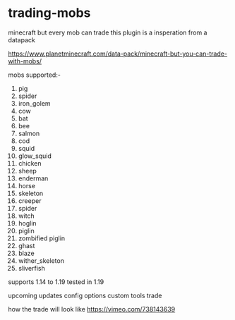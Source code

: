 # trading-mobs
minecraft but every mob can trade
this plugin is a insperation from a datapack

https://www.planetminecraft.com/data-pack/minecraft-but-you-can-trade-with-mobs/

mobs supported:-
1. pig
2. spider
3. iron_golem
4. cow
5. bat
6. bee
7. salmon
8. cod
9. squid
10. glow_squid
11. chicken
12. sheep
13. enderman
14. horse
15. skeleton
16. creeper
17. spider
18. witch
19. hoglin
20. piglin
21. zombified piglin
22. ghast
23. blaze
24. wither_skeleton
25. sliverfish

supports 1.14 to 1.19
tested in 1.19

upcoming updates
config options
custom tools trade

how the trade will look like
https://vimeo.com/738143639
